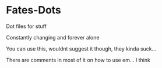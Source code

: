 # Fates-Dots
Dot files for stuff


Constantly changing and forever alone

You can use this, wouldnt suggest it though, they kinda suck...

There are comments in most of it on how to use em... I think
